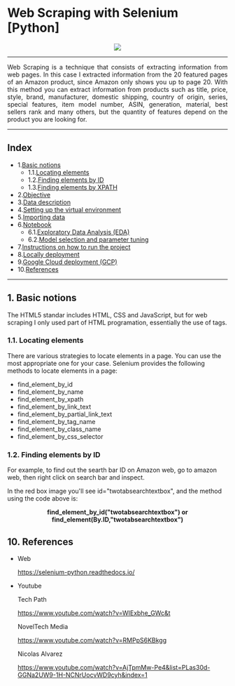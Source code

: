 # Web Scraping with Selenium [Python]
<p align="center">
  <img src="https://selenium-python.readthedocs.io/_static/logo.png">
</p>

---
<p align="justify">
Web Scraping is a technique that consists of extracting information from web pages. In this case I extracted information from the 20 featured pages of an Amazon product, since Amazon only shows you up to page 20. With this method you can extract information from products such as title, price, style, brand, manufacturer, domestic shipping, country of origin, series, special features, item model number, ASIN, generation, material, best sellers rank and many others, but the quantity of features depend on the product you are looking for.
</p>

---
## Index

- 1.[Basic notions](#1-basic-notions)
  - 1.1.[Locating elements](#11-locating-elements) 
  - 1.2.[Finding elements by ID](#12-finding-elements-by-id) 
  - 1.3.[Finding elements by XPATH](#13-finding-elements-by-XPATH) 
- 2.[Objective](#2-objective)
- 3.[Data description](#3-data-description)
- 4.[Setting up the virtual environment](#4-setting-up-the-virtual-environment)
- 5.[Importing data](#5-importing-data)
- 6.[Notebook](#6-notebook)
  - 6.1.[Exploratory Data Analysis (EDA)](#61-exploratory-data-analysis-eda)
  - 6.2.[Model selection and parameter tuning](#62-model-selection-and-parameter-tuning)
- 7.[Instructions on how to run the project](#7-instructions-on-how-to-run-the-project)
- 8.[Locally deployment](#8-locally-deployment)
- 9.[Google Cloud deployment (GCP)](#9-google-cloud-deployment-gcp)
- 10.[References](#10-references)
---
## 1. Basic notions

The HTML5 standar includes HTML, CSS and JavaScript, but for web scraping I only used part of HTML programation, essentially the use of tags.

### 1.1. Locating elements

There are various strategies to locate elements in a page. You can use the most appropriate one for your case. Selenium provides the following methods to locate elements in a page:

- find_element_by_id
- find_element_by_name
- find_element_by_xpath
- find_element_by_link_text
- find_element_by_partial_link_text
- find_element_by_tag_name
- find_element_by_class_name
- find_element_by_css_selector

### 1.2. Finding elements by ID

For example, to find out the searth bar ID on Amazon web, go to amazon web, then right click on search bar and inspect.

In the red box image you'll see id="twotabsearchtextbox", and the method using the code above is:

<p align="center">  
<b>find_element_by_id("twotabsearchtextbox") or find_element(By.ID,"twotabsearchtextbox")</b>
</>

## 10. References

  - Web
  
      https://selenium-python.readthedocs.io/
  
  - Youtube
  
      Tech Path

      https://www.youtube.com/watch?v=WIExbhe_GWc&t
      
      NovelTech Media

      https://www.youtube.com/watch?v=RMPpS6KBkgg

      Nicolas Alvarez

      https://www.youtube.com/watch?v=AjTpmMw-Pe4&list=PLas30d-GGNa2UW9-1H-NCNrUocvWD9cyh&index=1
  
